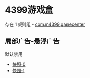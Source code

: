 # 4399游戏盒

存在 1 规则组 - [com.m4399.gamecenter](/src/apps/com.m4399.gamecenter.ts)

## 局部广告-悬浮广告

默认禁用

- [快照-0](https://i.gkd.li/i/13297551)
- [快照-1](https://i.gkd.li/i/13297466)

